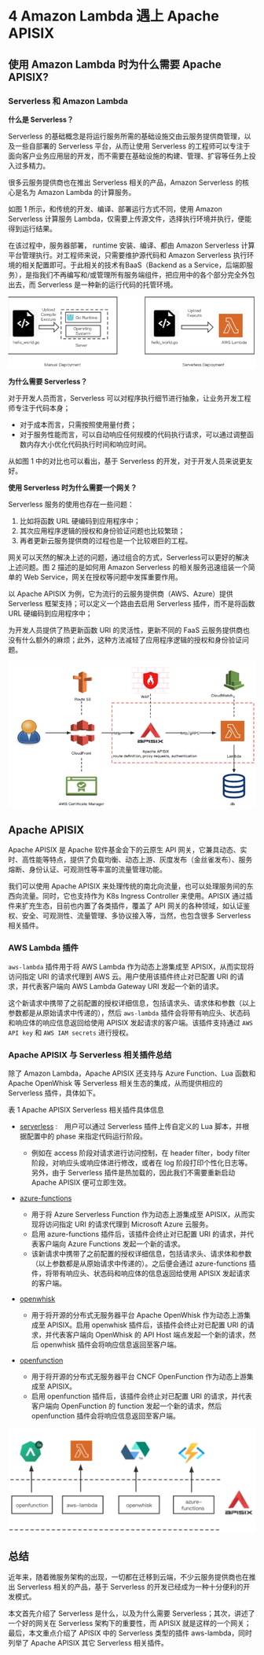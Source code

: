 # 4 Amazon Lambda 遇上 Apache APISIX

## 使用 Amazon Lambda 时为什么需要 Apache APISIX?

### Serverless 和 Amazon Lambda

**什么是 Serverless？**

Serverless 的基础概念是将运行服务所需的基础设施交由云服务提供商管理，以及一些自部署的 Serverless 平台，从而让使用 Serverless 的工程师可以专注于面向客户业务应用层的开发，而不需要在基础设施的构建、管理、扩容等任务上投入过多精力。

很多云服务提供商也在推出 Serverless 相关的产品，Amazon Serverless 的核心是名为 Amazon Lambda 的计算服务。

如图 1 所示，和传统的开发、编译、部署运行方式不同，使用 Amazon Serverless 计算服务 Lambda，仅需要上传源文件，选择执行环境并执行，便能得到运行结果。

在该过程中，服务器部署， runtime 安装、编译、都由 Amazon Serverless 计算平台管理执行。对工程师来说，只需要维护源代码和 Amazon Serverless 执行环境的相关配置即可。于此相关的技术有BaaS（Backend as a Service，后端即服务），是指我们不再编写和/或管理所有服务端组件，把应用中的各个部分完全外包出去，而 Serverless 是一种新的运行代码的托管环境。

![alt body image](../images/api1_4_1.PNG)

**为什么需要 Serverless？**

对于开发人员而言，Serverless 可以对程序执行细节进行抽象，让业务开发工程师专注于代码本身；

* 对于成本而言，只需按照使用量付费；
* 对于服务性能而言，可以自动响应任何规模的代码执行请求，可以通过调整函数内存大小优化代码执行时间和响应时间。

从如图 1 中的对比也可以看出，基于 Serverless 的开发，对于开发人员来说更友好。

**使用 Serverless 时为什么需要一个网关？**

Serverless 服务的使用也存在一些问题：

1. 比如将函数 URL 硬编码到应用程序中；
2. 其次应用程序逻辑的授权和身份验证问题也比较繁琐；
3. 再者更新云服务提供商的过程也是一个比较艰巨的工程。


网关可以天然的解决上述的问题，通过组合的方式，Serverless可以更好的解决上述问题。图 2 描述的是如何用 Amazon Serverless 的相关服务迅速组装一个简单的 Web Service，网关在授权等问题中发挥重要作用。

以 Apache APISIX 为例，它为流行的云服务提供商（AWS、Azure）提供 Serverless 框架支持；可以定义一个路由去启用 Serverless 插件，而不是将函数 URL 硬编码到应用程序中；

为开发人员提供了热更新函数 URI 的灵活性，更新不同的 FaaS 云服务提供商也没有什么额外的麻烦；此外，这种方法减轻了应用程序逻辑的授权和身份验证问题。

![alt body image](../images/api1_4_2.PNG)

## Apache APISIX

Apache APISIX 是 Apache 软件基金会下的云原生 API 网关，它兼具动态、实时、高性能等特点，提供了负载均衡、动态上游、灰度发布（金丝雀发布）、服务熔断、身份认证、可观测性等丰富的流量管理功能。


我们可以使用 Apache APISIX 来处理传统的南北向流量，也可以处理服务间的东西向流量。同时，它也支持作为 K8s Ingress Controller 来使用。APISIX 通过插件来扩充生态，目前也内置了各类插件，覆盖了 API 网关的各种领域，如认证鉴权、安全、可观测性、流量管理、多协议接入等，当然，也包含很多 Serverless 相关插件。

### AWS Lambda 插件

`aws-lambda` 插件用于将 AWS Lambda 作为动态上游集成至 APISIX，从而实现将访问指定 URI 的请求代理到 AWS 云。用户使用该插件终止对已配置 URI 的请求，并代表客户端向 AWS Lambda Gateway URI 发起一个新的请求。

这个新请求中携带了之前配置的授权详细信息，包括请求头、请求体和参数（以上参数都是从原始请求中传递的），然后 `aws-lambda` 插件会将带有响应头、状态码和响应体的响应信息返回给使用 APISIX 发起请求的客户端。该插件支持通过 `AWS API key` 和 `AWS IAM secrets` 进行授权。

### Apache APISIX 与 Serverless 相关插件总结

除了 Amazon Lambda，Apache APISIX 还支持与 Azure Function、Lua 函数和 Apache OpenWhisk 等 Serverless 相关生态的集成，从而提供相应的 Serverless 插件，具体如下。

表 1 Apache APISIX Serverless 相关插件具体信息

* [serverless](https://apisix.apache.org/docs/apisix/plugins/serverless/) :　用户可以通过 Serverless 插件上传自定义的 Lua 脚本，并根据配置中的 phase 来指定代码运行阶段。　　
    * 例如在 access 阶段对请求进行访问控制，在 header filter，body filter 阶段，对响应头或响应体进行修改，或者在 log 阶段打印个性化日志等。另外，由于 Serverless 插件是热加载的，因此我们不需要重新启动 Apache APISIX 便可立即生效。

* [azure-functions](https://apisix.apache.org/docs/apisix/plugins/azure-functions/)
    * 用于将 Azure Serverless Function 作为动态上游集成至 APISIX，从而实现将访问指定 URI 的请求代理到 Microsoft Azure 云服务。
    * 启用 azure-functions 插件后，该插件会终止对已配置 URI 的请求，并代表客户端向 Azure Functions 发起一个新的请求。
    * 该新请求中携带了之前配置的授权详细信息，包括请求头、请求体和参数（以上参数都是从原始请求中传递的）。之后便会通过 azure-functions 插件，将带有响应头、状态码和响应体的信息返回给使用 APISIX 发起请求的客户端。

* [openwhisk](https://apisix.apache.org/docs/apisix/plugins/openwhisk/)
    * 用于将开源的分布式无服务器平台 Apache OpenWhisk 作为动态上游集成至 APISIX。启用 openwhisk 插件后，该插件会终止对已配置 URI 的请求，并代表客户端向 OpenWhisk 的 API Host 端点发起一个新的请求，然后 openwhisk 插件会将响应信息返回至客户端。

* [openfunction](https://apisix.apache.org/docs/apisix/plugins/openfunction/)
    * 用于将开源的分布式无服务器平台 CNCF OpenFunction 作为动态上游集成至 APISIX。
    * 启用 openfunction 插件后，该插件会终止对已配置 URI 的请求，并代表客户端向 OpenFunction 的 function 发起一个新的请求，然后 openfunction 插件会将响应信息返回至客户端。

![alt body image](../images/api1_4_3.PNG)

## 总结

近年来，随着微服务架构的出现，一切都在迁移到云端，不少云服务提供商也在推出 Serverless 相关的产品，基于 Serverless 的开发已经成为一种十分便利的开发模式。

本文首先介绍了 Serverless 是什么，以及为什么需要 Serverless；其次，讲述了一个好的网关在 Serverless 架构下的重要性，而 APISIX 就是这样的一个网关；最后，本文重点介绍了 APISIX 中的 Serverless 类型的插件 aws-lambda，同时列举了 Apache APISIX 其它 Serverless 相关插件。

